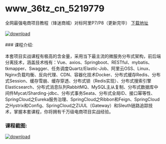# www_36tz_cn_5219779
全网最强电商项目教程（锋迷商城）对标阿里P7/P8（更新完毕）
[下载地址](http://www.36tz.cn/article/5219779 "下载地址")
<br/></br>[![download](http://36tz.cn/muke_img/2021_05_1-14-300x150.png "下载地址")](http://www.36tz.cn/article/5219779 "下载地址")
<br/></br>### 课程介绍:<br/></br>本套项目实战课程有极高的含金量，采用当下最主流的微服务分布式架构，前后端分离技术，涵盖技术栈有：Vue、axios、Springboot、RESTful、mybatis、tkmapper、Swagger、任务调度Quartz/Elastic-Job、阿里云OSS、Linux、Nginx负载均衡、反向代理、CDN、容器化技术Docker、分布式缓存Redis、分布式Session、缓存雪崩、缓存穿透、分布式锁（Redis实现）、分布式搜索引擎Elasticsearch、分布式消息队列RabbitMQ、MySQL主从复制、分布式数据库中间件Mycat/Sharding-jdbc、分布式事务Seata、分布式全局ID、接口幂等性、SpringCloud之Eureka服务治理、SpringCloud之Ribbon和Feign、SpringCloud之Hystrix和Config、SpringCloud之ZUUL（Gateway）和Sleuth链路追踪技术，掌握本套课程，你将拥有千万级电商项目实战经验。

### 课程截图:
[![download](http://36tz.cn/muke_img/2021_05_2-72.png "下载地址")](http://www.36tz.cn/article/5219779 "下载地址")
